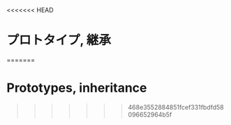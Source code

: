 <<<<<<< HEAD
# プロトタイプ, 継承
=======
# Prototypes, inheritance
>>>>>>> 468e3552884851fcef331fbdfd58096652964b5f
